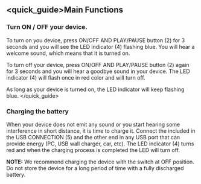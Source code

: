 ## <quick_guide>Main Functions

### Turn ON / OFF your device.

To turn on you device, press ON/OFF AND PLAY/PAUSE button (2) for 3 seconds and you will see the LED indicator (4) flashing blue. You will hear a welcome sound, which means that it is turned on.

To turn off your device, press ON/OFF AND PLAY/PAUSE button (2) again for 3 seconds and you will hear a goodbye sound in your device. The LED indicator (4) will flash once in red color and will turn off.

As long as your device is turned on, the LED indicator will keep flashing blue.
</quick_guide>

### Charging the battery

When your device does not emit any sound or you start hearing some interference in short distance, it is time to charge it. Connect the included in the USB CONNECTION (5) and the other end in any USB port that can provide energy (PC, USB wall charger, car, etc). The LED indicator (4) turns red and when the charging process is completed the LED will turn off.

**NOTE:** We recommend charging the device with the switch at OFF position. Do not store the device for a long period of time with a fully discharged battery.

